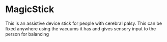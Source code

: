 # MagicStick
This is an assistive device stick for people with cerebral palsy. This can be fixed anywhere using the vacuums it has and gives sensory input to the person for balancing
